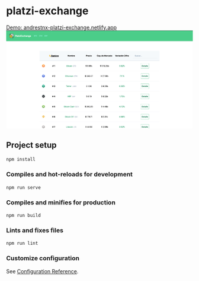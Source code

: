 # platzi-exchange

[Demo: andrestnx-platzi-exchange.netlify.app](https://andrestnx-platzi-exchange.netlify.app/)
![alt text](https://github.com/andrestntx/platzi-exchange/blob/master/preview.png?raw=true)

## Project setup
```
npm install
```

### Compiles and hot-reloads for development
```
npm run serve
```

### Compiles and minifies for production
```
npm run build
```

### Lints and fixes files
```
npm run lint
```

### Customize configuration
See [Configuration Reference](https://cli.vuejs.org/config/).

